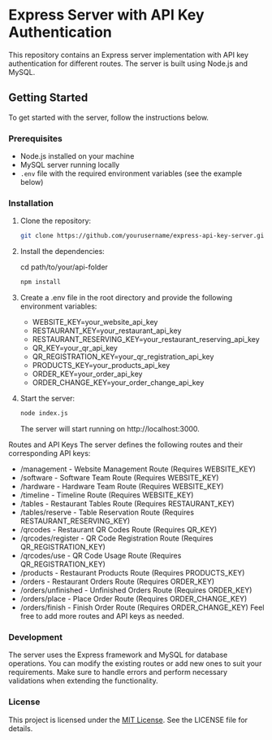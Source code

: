 # Express Server with API Key Authentication

This repository contains an Express server implementation with API key authentication for different routes. The server is built using Node.js and MySQL.

## Getting Started

To get started with the server, follow the instructions below.

### Prerequisites

- Node.js installed on your machine
- MySQL server running locally
- `.env` file with the required environment variables (see the example below)

### Installation

1. Clone the repository:

   ```bash
   git clone https://github.com/yourusername/express-api-key-server.git
   ```
2. Install the dependencies:

   cd path/to/your/api-folder
   ```bash
   npm install 
   ```
   
3. Create a .env file in the root directory and provide the following environment variables:

   - WEBSITE_KEY=your_website_api_key
   - RESTAURANT_KEY=your_restaurant_api_key
   - RESTAURANT_RESERVING_KEY=your_restaurant_reserving_api_key
   - QR_KEY=your_qr_api_key
   - QR_REGISTRATION_KEY=your_qr_registration_api_key
   - PRODUCTS_KEY=your_products_api_key
   - ORDER_KEY=your_order_api_key
   - ORDER_CHANGE_KEY=your_order_change_api_key

4. Start the server:
   ```bash
   node index.js
   ```
   The server will start running on http://localhost:3000.

Routes and API Keys
The server defines the following routes and their corresponding API keys:

- /management - Website Management Route (Requires WEBSITE_KEY)
- /software - Software Team Route (Requires WEBSITE_KEY)
- /hardware - Hardware Team Route (Requires WEBSITE_KEY)
- /timeline - Timeline Route (Requires WEBSITE_KEY)
- /tables - Restaurant Tables Route (Requires RESTAURANT_KEY)
- /tables/reserve - Table Reservation Route (Requires RESTAURANT_RESERVING_KEY)
- /qrcodes - Restaurant QR Codes Route (Requires QR_KEY)
- /qrcodes/register - QR Code Registration Route (Requires QR_REGISTRATION_KEY)
- /qrcodes/use - QR Code Usage Route (Requires QR_REGISTRATION_KEY)
- /products - Restaurant Products Route (Requires PRODUCTS_KEY)
- /orders - Restaurant Orders Route (Requires ORDER_KEY)
- /orders/unfinished - Unfinished Orders Route (Requires ORDER_KEY)
- /orders/place - Place Order Route (Requires ORDER_CHANGE_KEY)
- /orders/finish - Finish Order Route (Requires ORDER_CHANGE_KEY)
Feel free to add more routes and API keys as needed.

### Development
The server uses the Express framework and MySQL for database operations. You can modify the existing routes or add new ones to suit your requirements. Make sure to handle errors and perform necessary validations when extending the functionality.

### License
This project is licensed under the [MIT License](./LICENSE). See the LICENSE file for details.
